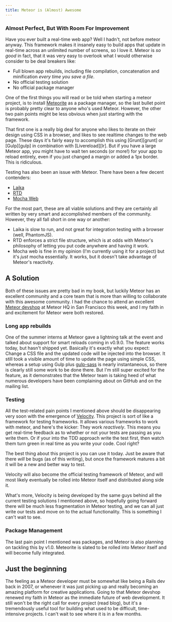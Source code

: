 ```yaml
---
title: Meteor is (Almost) Awesome
---
```


### Almost Perfect, But With Room For Improvement

Have you ever built a real-time web app? Well I hadn't, not before meteor anyway. This framework makes it insanely easy to build apps that update in real-time across an unlimited number of screens, so I love it. Meteor is _so good_ in fact, that it was very easy to overlook what I would otherwise consider to be deal breakers like:

* Full blown app rebuilds, including file compilation, concatenation and minification _every time you save a file_.
* No official testing solution
* No official package manager

One of the first things you will read or be told when starting a meteor project, is to install [Meteorite][mrt] as a package manager, so the last bullet point is probably pretty clear to anyone who's used Meteor. However, the other two pain points might be less obvious when just starting with the framework.

That first one is a really big deal for anyone who likes to iterate on their design using CSS in a browser, and likes to see realtime changes to the web page. These days it's fairly easy to accomplish this using [Grunt][grunt] or [Gulp][gulp] in combination with [Livereload][lr]. But if you have a large Meteor app, you might have to wait ten seconds (or more!) for your app to reload entirely, even if you just changed a margin or added a 1px border. This is ridiculous.

Testing has also been an issue with Meteor. There have been a few decent contenders:

[mrt]: http://oortcloud.github.io/meteorite/

<!--more-->

- [Laika](http://arunoda.github.io/laika/)
- [RTD](http://rtd.xolv.io/)
- [Mocha Web](https://github.com/mad-eye/meteor-mocha-web/)

For the most part, these are all viable solutions and they are certainly all written by very smart and accomplished members of the community. However, they all fall short in one way or another:

- Laika is slow to run, and not great for integration testing with a browser (well, PhantomJS).
- RTD enforces a strict file structure, which is at odds with Meteor's philosophy of letting you put code anywhere and having it work.
- Mocha web is fine in my opinion (I'm currently using it for a project) but it's _just_ mocha essentially. It works, but it doesn't take advantage of Meteor's reactivity.

## A Solution

Both of these issues are pretty bad in my book, but luckily Meteor has an excellent community and a core team that is more than willing to collaborate with this awesome community. I had the chance to attend an excellent [Meteor devshop][dev] at Meteor HQ in San Francisco this week, and I my faith in and excitement for Meteor were both restored.

[dev]: http://www.meetup.com/Meteor-SFBay/

### Long app rebuilds

One of the summer interns at Meteor gave a lightning talk at the event and talked about support for smart reloads coming in v0.9.0. The feature works today, but hasn't shipped yet. Basically it's exactly what you expect: Change a CSS file and the updated code will be injected into the browser. It still took a visible amount of time to update the page using simple CSS, whereas a setup using Gulp plus [gulp-sass][gsass] is nearly instantaneous, so there is clearly still some work to be done there. But I'm still super excited for the feature, as it demonstrates that the Meteor team is taking heed of what numerous developers have been complaining about on GitHub and on the mailing list.

[gsass]: https://www.npmjs.org/package/gulp-sass

### Testing

All the test-related pain points I mentioned above should be disappearing very soon with the emergence of [Velocity][vel]. This project is sort of like a framework for testing frameworks. It allows various frameworks to work with meteor, and here's the kicker: They work _reactively_. This means you get real-time feedback as to whether or not your tests are passing as you write them. Or if your into the TDD approach write the test first, then watch them turn green in real time as you write your code. Cool right?

[vel]: https://github.com/xolvio/velocity

The best thing about this project is you can use it today. Just be aware that there _will_ be bugs (as of this writing), but once the framework matures a bit it will be a new and better way to test.

Velocity will also become the official testing framework of Meteor, and will most likely eventually be rolled into Meteor itself and distributed along side it.

What's more, Velocity is being developed by the same guys behind all the current testing solutions I mentioned above, so hopefully going forward there will be much less fragmentation in Meteor testing, and we can all just write our tests and move on to the actual functionality. This is something I can't wait to see.

### Package Management

The last pain point I mentioned was packages, and Meteor is also planning on tackling this by v1.0. Meteorite is slated to be rolled into Meteor itself and will become fully integrated.

## Just the beginning

The feeling as a Meteor developer must be somewhat like being a Rails dev back in 2007, or whenever it was just picking up and really becoming an amazing platform for creative applications. Going to that Meteor devshop renewed my faith in Meteor as the immediate future of web development. It still won't be the right call for every project (read blog), but it's a tremendously useful tool for building what used to be difficult, time-intensive projects. I can't wait to see where it is in a few months.

